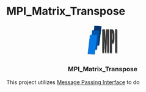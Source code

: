 # MPI_Matrix_Transpose
<div align="center">
  <a href="https://github.com/SHUcream00/MPI_Matrix_Transpose">
    <img src="images/mpi.gif" width="80" height="80">
  </a>

  <h3 align="center">MPI_Matrix_Transpose</h3>

</div>

This project utilizes [Message Passing Interface](https://en.wikipedia.org/wiki/Message_Passing_Interface) to do 
